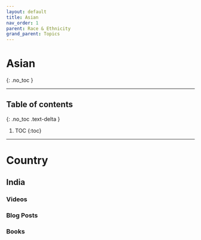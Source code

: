 ```yaml
---
layout: default
title: Asian
nav_order: 1
parent: Race & Ethnicity
grand_parent: Topics
---
```


# Asian
{: .no_toc }

---

## Table of contents
{: .no_toc .text-delta }

1. TOC
{:toc}

---

# Country

## India

### Videos

### Blog Posts

### Books
